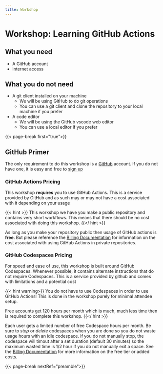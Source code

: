 ```yaml
---
title: Workshop
---
```


# Workshop: Learning GitHub Actions

## What you need

* A GitHub account
* Internet access

## What you do **not** need

* A git client installed on your machine
  * We will be using GitHub to do git operations
  * You can use a git client and clone the repository to your local machine if you prefer
* A code editor
  * We will be using the GitHub vscode web editor
  * You can use a local editor if you prefer

{{< page-break first="true">}}

## GitHub Primer

The only requirement to do this workshop is a [GitHub](https://github.com) account. If you do not have one, it is easy and free to [sign up](https://github.com/signup?source=login)

### GitHub Actions Pricing

This workshop **requires** you to use GitHub Actions. This is a service provided by GitHub and as such may or may not have
a cost associated with it depending on your usage

{{< hint >}}
This workshop we have you make a public repository and contains very short workflows.
This means that there should be no cost associated with doing this workshop.
{{</ hint >}}

As long as you make your repository public then usage of GitHub actions is **free**. But
please reference the [Billing Documentation](https://docs.github.com/en/billing/managing-billing-for-github-actions/about-billing-for-github-actions)
for information on the cost associated with using GitHub Actions in private repositories.

### GitHub Codespaces Pricing

For speed and ease of use, this workshop is built around GitHub Codespaces. Whenever possible, it contains alternate instructions that do not require Codespaces. This is a service
provided by github and comes with limitations and a potential cost

{{< hint warning>}}
You do not have to use Codespaces in order to use GitHub Actions! This is done in the workshop purely for minimal attendee setup.

Free accounts get 120 hours per month which is much, much less time then is required to complete this workshop.
{{</ hint >}}

Each user gets a limited number of free Codespace hours per month. Be sure to *stop* or *delete* codespaces when you are done so you do not waste usage hours
with an idle codespace. If you do not manually stop, the codespace will timout after a set duration (default 30 minutes) so the maximum wasted time is 1/2 hour if you do not
manually exit a space. See the [Billing Documentation](https://docs.github.com/en/billing/managing-billing-for-github-codespaces/about-billing-for-github-codespaces) for more information
on the free tier or added costs.

{{< page-break nextRef="preamble">}}
